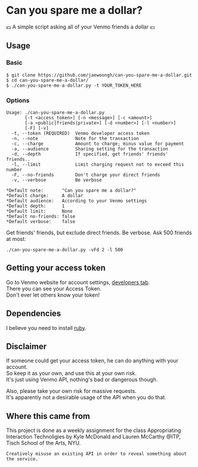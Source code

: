 Can you spare me a dollar?
==========================

:dollar: A simple script asking all of your Venmo friends a dollar :dollar:

Usage
-----

### Basic
```
$ git clone https://github.com/jaewoongh/can-you-spare-me-a-dollar.git
$ cd can-you-spare-me-a-dollar/
$ ./can-you-spare-me-a-dollar.py -t YOUR_TOKEN_HERE
```

### Options
```
Usage: ./can-you-spare-me-a-dollar.py
       [-t <access_token>] [-n <message>] [-c <amount>]
       [-a <public|friends|private>] [-d <number>] [-l <number>]
       [-F] [-v]
  -t, --token (REQUIRED)  Venmo developer access token
  -n, --note              Note for the transaction
  -c, --charge            Amount to charge; minus value for payment
  -a, --audience          Sharing setting for the transaction
  -d, --depth             If specified, get friends' friends' friends..
  -l, --limit             Limit charging request not to exceed this number
  -F, --no-friends        Don't charge your direct friends
  -v, --verbose           Be verbose
```
```
*Default note:       "Can you spare me a dollar?"  
*Default charge:     A dollar  
*Default audience:   According to your Venmo settings  
*Default depth:      1  
*Default limit:      None  
*Default no-friends: false  
*Default verbose:    false
```

Get friends' friends, but exclude direct friends. Be verbose. Ask 500 friends at most:
```
./can-you-spare-me-a-dollar.py -vFd 2 -l 500
```

Getting your access token
-------------------------
Go to Venmo website for account settings, [developers tab](https://venmo.com/account/settings/developers).  
There you can see your Access Token.  
Don't ever let others know your token!

Dependencies
------------
I believe you need to install [ruby](https://www.ruby-lang.org/en/downloads/).

Disclaimer
----------
If someone could get your access token, he can do anything with your account.  
So keep it as your own, and use this at your own risk.  
It's just using Venmo API, nothing's bad or dangerous though.

Also, please take your own risk for massive requests.  
It's apparently not a desirable usage of the API when you do that.

Where this came from
-----------------------
This project is done as a weekly assignment for the class Appropriating Interaction Technoligies by Kyle McDonald and Lauren McCarthy @ITP, Tisch School of the Arts, NYU.

```
Creatively misuse an existing API in order to reveal something about the service.
```